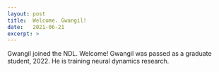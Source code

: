```yaml
---
layout: post
title:  Welcome. Gwangil!
date:   2021-06-21
excerpt: >
---
```


  Gwangil joined the NDL. Welcome!  Gwangil was passed as a graduate student, 2022. He is training neural dynamics research.
